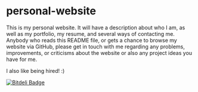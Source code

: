personal-website
==================

   This is my personal website. It will have a description about who I am, as
well as my portfolio, my resume, and several ways of contacting me. Anybody who
reads this README file, or gets a chance to browse my website via GitHub, please
get in touch with me regarding any problems, improvements, or criticisms about
the website or also any project ideas you have for me.

I also like being hired! :)


[![Bitdeli Badge](https://d2weczhvl823v0.cloudfront.net/AviTapp/personal-website/trend.png)](https://bitdeli.com/free "Bitdeli Badge")

